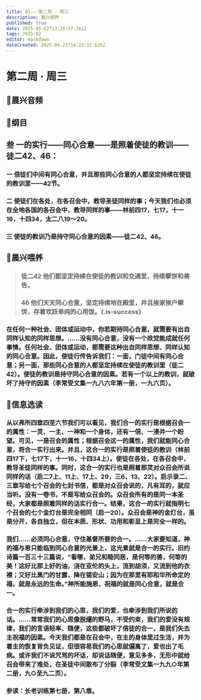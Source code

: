 ```yaml
---
title: 03---第二周 · 周三
description: 晨兴喂养
published: true
date: 2025-05-02T13:26:57.781Z
tags: 2025-02
editor: markdown
dateCreated: 2025-04-25T14:23:15.626Z
---
```


# 第二周 · 周三
## 🎵晨兴音频

## 📖纲目

## 叁   一的实行——同心合意——是照着使徒的教训——徒二42、46：

### 一   信徒们中间有同心合意，并且那些同心合意的人都坚定持续在使徒的教训里——42节。

### 二   使徒们在各处，在各召会中，教导圣徒同样的事；今天我们也必须在全地各国的各召会中，教导同样的事——林前四17，七17，十一16，十四34，太二八19～20。

### 三   使徒的教训乃是持守同心合意的因素——徒二42、46。

## 📖晨兴喂养

>### 徒二42    他们都坚定持续在使徒的教训和交通里，持续擘饼和祷告。
>
>### 46    他们天天同心合意，坚定持续地在殿里，并且挨家挨户擘饼，存着欢跃单纯的心用饭。{.is-success}

### 在任何一种社会、团体或运动中，你若期待同心合意，就需要有出自同样认知的同样思想。……没有同心合意，没有一个政党能成就任何事情。任何社会、团体或运动，都需要这种出自同样思想、同样认知的同心合意。因此，使徒行传告诉我们：一面，门徒中间有同心合意；另一面，那些同心合意的人都坚定持续在使徒的教训里（徒二42）。使徒的教训是持守同心合意的因素。若有一个以上的教训，就破坏了持守的因素（李常受文集一九八六年第一册，一九六页）。

## 📖信息选读

### 从以弗所四章四至六节我们可以看见，我们合一的实行是根据召会一的属性：一灵、一主、一神和一个身体，还有一信、一浸并一个盼望。可见，一是召会的属性；根据召会这一的属性，我们就能同心合意，将合一实行出来。并且，这合一的实行是照着使徒的教训（林前四17下，七17下，十一16，十四34上）。使徒在各处，在各召会中，教导圣徒同样的事。同时，这合一的实行也是照着那灵对众召会所说同样的话（启二7上、11上、17上、29，三6、13、22）。启示录二、三章写给七个召会的七封书信，都是对众召会说的，凡有耳的，就应当听。没有一卷书，不是写给众召会的。众召会所有的是同一本圣经，大家都是照着同样的话实行合一。结果，这合一的实行就指明七个召会的七个金灯台是完全相同（启一20）。众召会是神的金灯台，虽是分开，各自独立，但在本质、形状、功用和彰显上是完全一样的。

### 我们……必须同心合意，守住基督所要的合一。……大家要知道，神的福与恩只能临到同心合意的光景上，这光景就是合一的实行。旧约诗篇一百三十三篇说，“看哪，弟兄和睦同居，是何等的善，何等的美！这好比那上好的油，浇在亚伦的头上，流到胡须，又流到他的衣襟；又好比黑门的甘露，降在锡安山；因为在那里有耶和华所命定的福，就是永远的生命。”神所能施恩、祝福的就是同心合意，就是合一。

### 合一的实行牵涉到我们的心思，我们的爱，也牵涉到我们所说的话。……常常我们的心思像脱缰的野马，不受约束，我们的爱没有规律，我们的言语轻率、随便，这些都破坏了信徒的合一，是我们失去主祝福的因素。今天我们都是在召会中，在主的身体里过生活，并为着主的恢复背负见证，但很容易我们的心思就偏离了，爱也出了毛病。或许我们不说咒骂的坏话，却说话随便，意见多多，无形中就给召会带来了难处，在圣徒中间散布了分裂（李常受文集一九九○年第二册，九○至九二页）。

### 参读：长老训练第七册，第八章。
<!-- Google tag (gtag.js) -->
<script async src="https://www.googletagmanager.com/gtag/js?id=G-1P8709Z16T"></script>
<script>
  window.dataLayer = window.dataLayer || [];
  function gtag(){dataLayer.push(arguments);}
  gtag('js', new Date());

  gtag('config', 'G-1P8709Z16T');
</script>